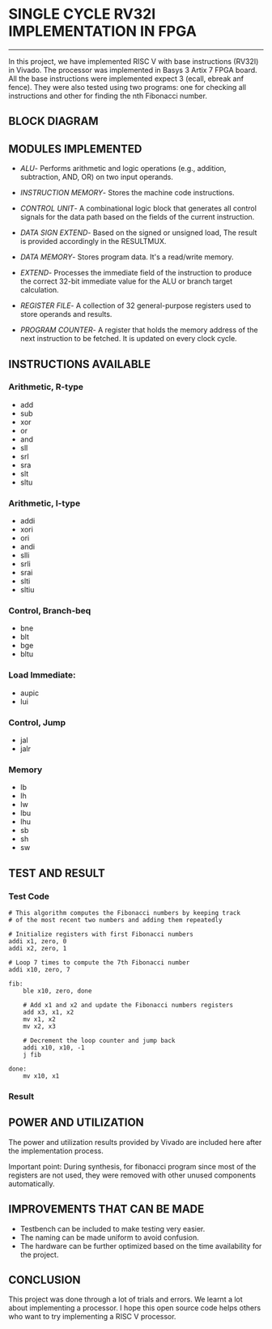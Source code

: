 # SINGLE CYCLE RV32I IMPLEMENTATION IN FPGA
---
In this project, we have implemented RISC V with base instructions \(RV32I\) in Vivado. The processor was implemented in Basys 3 Artix 7 FPGA board. All the base instructions were implemented expect 3 \(ecall, ebreak anf fence\). They were also tested using two programs: one for checking all instructions and other for finding the nth Fibonacci number.


## BLOCK DIAGRAM



## MODULES IMPLEMENTED
- *ALU*- Performs arithmetic and logic operations (e.g., addition, subtraction, AND, OR) on two input operands.

- *INSTRUCTION MEMORY*- Stores the machine code instructions.

- *CONTROL UNIT*- A combinational logic block that generates all control signals for the data path based on the fields of the current instruction.

- *DATA SIGN EXTEND*- Based on the signed or unsigned load, The result is provided accordingly in the RESULTMUX.

- *DATA MEMORY*- Stores program data. It's a read/write memory.

- *EXTEND*- Processes the immediate field of the instruction to produce the correct 32-bit immediate value for the ALU or branch target calculation.

- *REGISTER FILE*- A collection of 32 general-purpose registers used to store operands and results.

- *PROGRAM COUNTER*- A register that holds the memory address of the next instruction to be fetched. It is updated on every clock cycle.

## INSTRUCTIONS AVAILABLE

 ### Arithmetic, R-type
 - add
 - sub
 - xor
 - or
 - and
 - sll
 - srl
 - sra
 - slt
 - sltu
 ### Arithmetic, I-type 
 - addi
 - xori
 - ori
 - andi
 - slli
 - srli
 - srai
 - slti
 - sltiu
 ### Control, Branch-beq
 - bne
 - blt
 - bge
 - bltu
 ### Load Immediate:
 - aupic
 - lui
 ### Control, Jump
 - jal 
 - jalr
 ### Memory
 - lb
 - lh
 - lw
 - lbu
 - lhu
 - sb
 - sh
 - sw

## TEST AND RESULT

### Test Code
``` Assembly
# This algorithm computes the Fibonacci numbers by keeping track
# of the most recent two numbers and adding them repeatedly

# Initialize registers with first Fibonacci numbers
addi x1, zero, 0
addi x2, zero, 1

# Loop 7 times to compute the 7th Fibonacci number
addi x10, zero, 7

fib:
    ble x10, zero, done

    # Add x1 and x2 and update the Fibonacci numbers registers
    add x3, x1, x2
    mv x1, x2
    mv x2, x3

    # Decrement the loop counter and jump back
    addi x10, x10, -1
    j fib

done:
    mv x10, x1 
```

### Result



## POWER AND UTILIZATION
The power and utilization results provided by Vivado are included here after the implementation process.

Important point: During synthesis, for fibonacci program since most of the registers are not used, they were removed with other unused components automatically. 

## IMPROVEMENTS THAT CAN BE MADE
- Testbench can be included to make testing very easier.
- The naming can be made uniform to avoid confusion.
- The hardware can be further optimized based on the time availability for the project.

## CONCLUSION
This project was done through a lot of trials and errors. We learnt a lot about implementing a processor. I hope this open source code helps others who want to try implementing a RISC V processor.